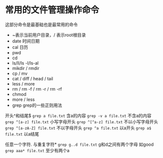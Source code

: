 # 常用的文件管理操作命令
这部分命令是最基础也是最常用的命令

- ~表示当前用户目录，/ 表示root根目录
- date 时间日期
- cal 日历
- pwd
- cd
- ls/ll/ls -l/ls-al 
- mikdir / rmdir
- cp / mv
- cat / diff / head / tail
- less / more 
- rm / rm -f / rm -r / rm -rf
- chmod
- more / less
- grep
grep的一些正则用法

开头^和结尾$
`grep a file.txt` 含a的内容
`grep -v a file.txt` 不含a的内容
`grep ^[a-z] file.txt` 小写字母开头
`grep ^[^a-z] file.txt` 不以小写字母开头
`grep ^[a-zA-Z] file.txt` 不以字母开头
`grep ^a file.txt` 以a开头
`grep a$ file.txt` 以a结尾

任意一个字符. 与重复字符*
`grep g..d file.txt` g和d之间有两个字母 如good
`grep aaa* file.txt` 至少有两个a





